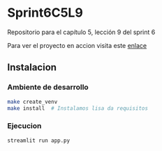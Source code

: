 # Sprint6C5L9
Repositorio para el capítulo 5, lección 9 del sprint 6

Para ver el proyecto en accion visita este [enlace](https://sprint6c5l9.onrender.com)

## Instalacion

### Ambiente de desarrollo
```bash
make create_venv
make install  # Instalamos lisa da requisitos
```

### Ejecucion
```bash
streamlit run app.py
```